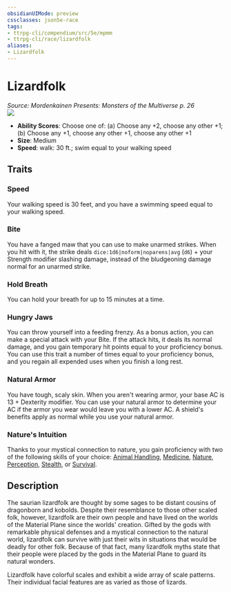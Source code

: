 ```yaml
---
obsidianUIMode: preview
cssclasses: json5e-race
tags:
- ttrpg-cli/compendium/src/5e/mpmm
- ttrpg-cli/race/lizardfolk
aliases:
- Lizardfolk
---
```

# Lizardfolk
*Source: Mordenkainen Presents: Monsters of the Multiverse p. 26*  
![](races/MPMM/Lizardfolk.webp#right)

- **Ability Scores**: Choose one of: (a) Choose any +2, choose any other +1; (b) Choose any +1, choose any other +1, choose any other +1
- **Size**: Medium
- **Speed**: walk: 30 ft.; swim equal to your walking speed

## Traits

### Speed

Your walking speed is 30 feet, and you have a swimming speed equal to your walking speed.

### Bite

You have a fanged maw that you can use to make unarmed strikes. When you hit with it, the strike deals `dice:1d6|noform|noparens|avg` (`d6`) + your Strength modifier slashing damage, instead of the bludgeoning damage normal for an unarmed strike.

### Hold Breath

You can hold your breath for up to 15 minutes at a time.

### Hungry Jaws

You can throw yourself into a feeding frenzy. As a bonus action, you can make a special attack with your Bite. If the attack hits, it deals its normal damage, and you gain temporary hit points equal to your proficiency bonus. You can use this trait a number of times equal to your proficiency bonus, and you regain all expended uses when you finish a long rest.

### Natural Armor

You have tough, scaly skin. When you aren't wearing armor, your base AC is 13 + Dexterity modifier. You can use your natural armor to determine your AC if the armor you wear would leave you with a lower AC. A shield's benefits apply as normal while you use your natural armor.

### Nature's Intuition

Thanks to your mystical connection to nature, you gain proficiency with two of the following skills of your choice: [Animal Handling](/3-Mechanics/CLI/skills.md#Animal%20Handling), [Medicine](/3-Mechanics/CLI/skills.md#Medicine), [Nature](/3-Mechanics/CLI/skills.md#Nature), [Perception](/3-Mechanics/CLI/skills.md#Perception), [Stealth](/3-Mechanics/CLI/skills.md#Stealth), or [Survival](/3-Mechanics/CLI/skills.md#Survival).

## Description

The saurian lizardfolk are thought by some sages to be distant cousins of dragonborn and kobolds. Despite their resemblance to those other scaled folk, however, lizardfolk are their own people and have lived on the worlds of the Material Plane since the worlds' creation. Gifted by the gods with remarkable physical defenses and a mystical connection to the natural world, lizardfolk can survive with just their wits in situations that would be deadly for other folk. Because of that fact, many lizardfolk myths state that their people were placed by the gods in the Material Plane to guard its natural wonders.

Lizardfolk have colorful scales and exhibit a wide array of scale patterns. Their individual facial features are as varied as those of lizards.